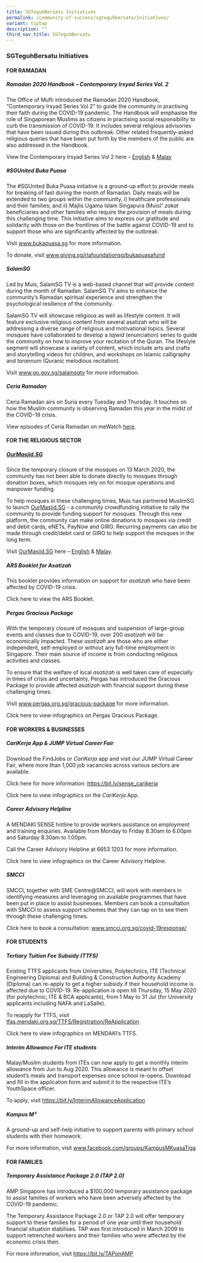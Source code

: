 ```yaml
---
title: SGTeguhBersatu Initiatives
permalink: /community-of-success/sgteguhbersatu/initiatives/
variant: tiptap
description: ""
third_nav_title: SGTeguhBersatu
---
```

<h3><strong>SGTeguhBersatu Initiatives</strong></h3><h4><strong>FOR RAMADAN</strong></h4><h5><strong>Ramadan 2020 Handbook – Contemporary Irsyad Series Vol. 2</strong></h5><p>The Office of Mufti introduced the Ramadan 2020 Handbook, “Contemporary Irsyad Series Vol 2” to guide the community in practising their faith during the COVID-19 pandemic. The Handbook will emphasise the role of Singaporean Muslims as citizens in practising social responsibility to curb the transmission of COVID-19. It includes several religious advisories that have been issued during this outbreak. Other related frequently-asked religious queries that have been put forth by the members of the public are also addressed in the Handbook.</p><p>View the Contemporary Irsyad Series Vol 2 here – <a href="https://bit.ly/3cdBdlO" rel="noopener noreferrer nofollow" target="_blank"><u>English</u></a> &amp; <a href="https://bit.ly/2YuXbgd" rel="noopener noreferrer nofollow" target="_blank"><u>Malay</u></a></p><h5><strong>#SGUnited Buka Puasa</strong></h5><p>The #SGUnited Buka Puasa initiative is a ground-up effort to provide meals for breaking of fast during the month of Ramadan. Daily meals will be extended to two groups within the community, i) healthcare professionals and their families; and ii) Majlis Ugama Islam Singapura (Muis)’ <em>zakat</em> beneficiaries and other families who require the provision of meals during this challenging time. This initiative aims to express our gratitude and solidarity with those on the frontlines of the battle against COVID-19 and to support those who are significantly affected by the outbreak.</p><p>Visit <a href="https://www.bukapuasa.sg/" rel="noopener noreferrer nofollow" target="_blank"><u>www.bukapuasa.sg</u></a> for more information.</p><p>To donate, visit <a href="https://www.bukapuasa.sg/" rel="noopener noreferrer nofollow" target="_blank"><u>www.giving.sg/rlafoundationsg/bukapuasafund</u></a></p><h5><strong>SalamSG</strong></h5><p>Led by Muis, SalamSG TV is a web-based channel that will provide content during the month of Ramadan. SalamSG TV aims to enhance the community’s Ramadan spiritual experience and strengthen the psychological resilience of the community.</p><p>SalamSG TV will showcase religious as well as lifestyle content. It will feature exclusive religious content from several asatizah who will be addressing a diverse range of religious and motivational topics. Several mosques have collaborated to develop a <em>tajwid</em> (enunciation) series to guide the community on how to improve your recitation of the Quran. The lifestyle segment will showcase a variety of content, which include arts and crafts and storytelling videos for children, and workshops on Islamic calligraphy and <em>tarannum</em> (Quranic melodious recitation).</p><p>Visit <a href="https://go.gov.sg/salamsgtv" rel="noopener noreferrer nofollow" target="_blank"><u>www.go.gov.sg/salamsgtv</u></a> for more information.</p><h5><strong>Ceria Ramadan</strong></h5><p>Ceria Ramadan airs on Suria every Tuesday and Thursday. It touches on how the Muslim community is observing Ramadan this year in the midst of the COVID-19 crisis.</p><p>View episodes of Ceria Ramadan on meWatch&nbsp;<a href="https://www.mewatch.sg/en/series/ceria-ramadan/ep1/938808" rel="noopener noreferrer nofollow" target="_blank"><u>here</u></a>.</p><h4><strong>FOR THE RELIGIOUS SECTOR</strong></h4><h5><strong><a href="https://ourmasjid.sg/" rel="noopener noreferrer nofollow" target="_blank">OurMasjid.SG</a></strong></h5><p>Since the temporary closure of the mosques on 13 March 2020, the community has not been able to donate directly to mosques through donation boxes, which mosques rely on for mosque operations and manpower funding.</p><p>To help mosques in these challenging times, Muis has partnered MuslimSG to launch <a href="https://ourmasjid.sg/" rel="noopener noreferrer nofollow" target="_blank">OurMasjid.SG</a> - a community crowdfunding initiative to rally the community to provide funding support for mosques. Through this new platform, the community can make online donations to mosques via credit and debit cards, eNETs, PayNow and GIRO. Recurring payments can also be made through credit/debit card or GIRO to help support the mosques in the long term.</p><p>Visit <a href="https://ourmasjid.sg/" rel="noopener noreferrer nofollow" target="_blank">OurMasjid.SG</a> here – <a href="https://ourmasjid.sg/" rel="noopener noreferrer nofollow" target="_blank"><u>English</u></a> &amp; <a href="https://ourmasjid.sg/ms/ourmasjid-home-ml/" rel="noopener noreferrer nofollow" target="_blank"><u>Malay</u></a>.</p><h5><strong>ARS Booklet for Asatizah</strong></h5><p>This booklet provides information on support for <em>asatizah</em> who have been affected by COVID-19 crisis.</p><p>Click here to view the ARS Booklet.</p><h5><strong>Pergas Gracious Package</strong></h5><p>With the temporary closure of mosques and suspension of large-group events and classes due to COVID-19, over 200 <em>asatizah</em> will be economically impacted. These <em>asatizah</em> are those who are either independent, self-employed or without any full-time employment in Singapore. Their main source of income is from conducting religious activities and classes.</p><p>To ensure that the welfare of local <em>asatizah</em> is well taken care of especially in times of crisis and uncertainty, Pergas has introduced the Gracious Package to provide affected <em>asatizah</em> with financial support during these challenging times.</p><p>Visit <a href="https://www.pergas.org.sg/gracious-package" rel="noopener noreferrer nofollow" target="_blank"><u>www.pergas.org.sg/gracious-package</u></a> for more information.</p><p>Click here to view infographics on Pergas Gracious Package.</p><h4><strong>FOR WORKERS &amp; BUSINESSES</strong></h4><h5><strong>CariKerja App &amp; JUMP Virtual Career Fair</strong></h5><p>Download the FindJobs or <em>CariKerja</em> app and visit our JUMP Virtual Career Fair, where more than 1,000 job vacancies across various sectors are available.</p><p>Click here for more information: <a href="https://bit.ly/sense_carikerja" rel="noopener noreferrer nofollow" target="_blank"><u>https://bit.ly/sense_carikerja</u></a></p><p>Click here to view infographics on the <em>CariKerja</em> App.</p><h5><strong>Career Advisory Helpline</strong></h5><p>A MENDAKI SENSE hotline to provide workers assistance on employment and training enquiries. Available from Monday to Friday 8.30am to 6.00pm and Saturday 8.30am to 1.00pm.</p><p>Call the Career Advisory Helpline at 6653 1203 for more information.</p><p>Click here to view infographics on the Career Advisory Helpline.</p><h5><strong>SMCCI</strong></h5><p>SMCCI, together with SME Centre@SMCCI, will work with members in identifying measures and leveraging on available programmes that have been put in place to assist businesses. Members can book a consultation with SMCCI to assess support schemes that they can tap on to see them through these challenging times.</p><p>Click here to book a consultation: <a href="https://www.smcci.org.sg/covid-19response/" rel="noopener noreferrer nofollow" target="_blank"><u>www.smcci.org.sg/covid-19response/</u></a></p><h4><strong>FOR STUDENTS</strong></h4><h5><strong>Tertiary Tuition Fee Subsidy (TTFS)</strong></h5><p>Existing TTFS applicants from Universities, Polytechnics, ITE (Technical Engineering Diploma) and Building &amp; Construction Authority Academy (Diploma) can re-apply to get a higher subsidy if their household income is affected due to COVID-19. Re-application is open till Thursday, 15 May 2020 (for polytechnic, ITE &amp; BCA applicants), from 1 May to 31 Jul (for University applicants including NAFA and LaSalle).</p><p>To reapply for TTFS, visit <a href="https://www.smcci.org.sg/covid-19response/" rel="noopener noreferrer nofollow" target="_blank"><u>tfas.mendaki.org.sg/TTFS/Registration/ReApplication</u></a></p><p>Click here to view infographics on MENDAKI’s TTFS.</p><h5><strong>Interim Allowance For ITE students</strong></h5><p>Malay/Muslim students from ITEs can now apply to get a monthly interim allowance from Jun to Aug 2020. This allowance is meant to offset student’s meals and transport expenses once school re-opens. Download and fill in the application form and submit it to the respective ITE’s YouthSpace officer.</p><p>To apply, visit <a href="https://bit.ly/InterimAllowanceApplication" rel="noopener noreferrer nofollow" target="_blank"><u>https://bit.ly/InterimAllowanceApplication</u></a></p><h5><strong>Kampus M³</strong></h5><p>A ground-up and self-help initiative to support parents with primary school students with their homework.</p><p>For more information, visit <a href="https://www.facebook.com/groups/KampusMKuasaTiga" rel="noopener noreferrer nofollow" target="_blank"><u>www.facebook.com/groups/KampusMKuasaTiga</u></a></p><h4><strong>FOR FAMILIES</strong></h4><h5><strong>Temporary Assistance Package 2.0 (TAP 2.0)</strong></h5><p>AMP Singapore has introduced a $100,000 temporary assistance package to assist families of workers who have been adversely affected by the COVID-19 pandemic.</p><p>The Temporary Assistance Package 2.0 or TAP 2.0 will offer temporary support to these families for a period of one year until their household financial situation stabilises. TAP was first introduced in March 2009 to support retrenched workers and their families who were affected by the economic crisis then.</p><p>For more information, visit <a href="https://www.facebook.com/groups/KampusMKuasaTiga" rel="noopener noreferrer nofollow" target="_blank"><u>https://bit.ly/TAPonAMP</u></a></p>
